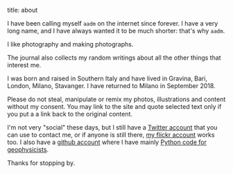 title: about

I have been calling myself `aadm` on the internet since forever. I have a very long name, and I have always wanted it to be much shorter: that's why `aadm`.

I like photography and making photographs.

The journal also collects my random writings about all the other things that interest me.

I was born and raised in Southern Italy and have lived in Gravina, Bari, London, Milano, Stavanger. I have returned to Milano in September 2018.

Please do not steal, manipulate or remix my photos, illustrations and content without my consent. You may link to the site and quote selected text only if you put a a link back to the original content.

I'm not very "social" these days, but I still have a [Twitter account](http://twitter.com/aadmtwi) that you can use to contact me, or if anyone is still there, [my flickr account](http://www.flickr.com/photos/aadm/) works too. I also have a [github account](https://github.com/aadm) where I have mainly [Python code for geophysicists](https://github.com/aadm/geophysical_notes).

Thanks for stopping by.

<!-- Unless otherwise stated all the content appearing here on [aadm.github.io](http://aadm.github.io) is my (Alessandro Amato del Monte) exclusive property. You may share and distribute my work but you cannot modify it, and obviously you cannot make money out of it. -->
